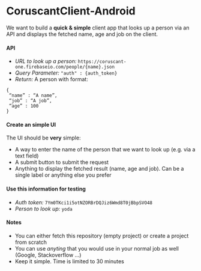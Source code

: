 # CoruscantClient-Android

We want to build a **quick & simple** client app that looks up a person via an API and displays the fetched name, age and job on the client.

#### API

- *URL to look up a person:* `https://coruscant-one.firebaseio.com/people/{name}.json`
- *Query Parameter:* `"auth" : {auth_token}`
- *Return:* A person with format:
```
{ 
 “name” : “A name”,
 “job” : “A job”,
 “age” : 100
}
```

#### Create an simple UI

The UI should be **very** simple:

- A way to enter the name of the person that we want to look up (e.g. via a text field)
- A submit button to submit the request
- Anything to display the fetched result (name, age and job). Can be a single label or anything else you prefer

#### Use this information for testing

- *Auth token:* `7Ym0TKci1i5otNZORBrDQJiz6Wmd8T0jBbpSVO48`
- *Person to look up:* `yoda`

#### Notes

- You can either fetch this repository (empty project) or create a project from scratch
- You can use *anyting* that you would use in your normal job as well (Google, Stackoverflow ...)
- Keep it simple. Time is limited to 30 minutes
